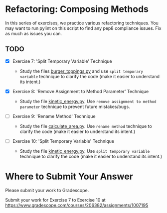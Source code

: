 # Refactoring: Composing Methods

In this series of exercises, we practice various refactoring techniques. You may want to run pylint on this script to find any pep8 compliance issues. Fix as much as issues you can.

## TODO
- [x] Exercise 7: 'Split Temporary Variable' Technique
  - Study the files [burger_toppings.py](burger_toppings.py) and use `split temporary variable` technique to clarify the code (make it easier to understand its intent.)

- [x] Exercise 8: 'Remove Assignment to Method Parameter' Technique
  - Study the file [kinetic_energy.py](kinetic_energy.py). Use `remove assignment to method parameter` technique to prevent future mistakes/bugs.

- [ ] Exercise 9: 'Rename Method' Technique
  - Study the file [calculate_area.py](calculate_area.py). Use `rename method` technique to clarify the code (make it easier to understand its intent.)

- [ ] Exercise 10: 'Split Temporary Variable' Technique
  - Study the file [kinetic_energy.py](kinetic_energy.py). Use `split temporary variable` technique to clarify the code (make it easier to understand its intent.)

# Where to Submit Your Answer

Please submit your work to Gradescope.

Submit your work for Exercise 7 to Exercise 10 at https://www.gradescope.com/courses/206382/assignments/1007195
